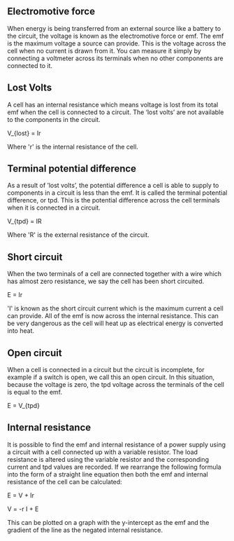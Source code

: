 ## Electromotive force
When energy is being transferred from an external source like a battery to the circuit, the voltage is known as the electromotive force or emf. The emf is the maximum voltage a source can provide. This is the voltage across the cell when no current is drawn from it. You can measure it simply by connecting a voltmeter across its terminals when no other components are connected to it.

## Lost Volts
A cell has an internal resistance which means voltage is lost from its total emf when the cell is connected to a circuit. The ‘lost volts’ are not available to the components in the circuit.

<p>V_{lost} = Ir</p>

Where 'r' is the internal resistance of the cell.

## Terminal potential difference
As a result of ’lost volts’, the potential difference a cell is able to supply to components in a circuit is less than the emf. It is called the terminal potential difference, or tpd. This is the potential difference across the cell terminals when it is connected in a circuit.

<p>V_{tpd} = IR</p>

Where 'R' is the external resistance of the circuit.

## Short circuit
When the two terminals of a cell are connected together with a wire which has almost zero resistance, we say the cell has been short circuited.

<p>E = Ir</p>

'I' is known as the short circuit current which is the maximum current a cell can provide. All of the emf is now across the internal resistance. This can be very dangerous as the cell will heat up as electrical energy is converted into heat.

## Open circuit
When a cell is connected in a circuit but the circuit is incomplete, for example if a switch is open, we call this an open circuit. In this situation, because the voltage is zero, the tpd voltage across the terminals of the cell is equal to the emf.

<p>E = V_{tpd}</p>

## Internal resistance
It is possible to find the emf and internal resistance of a power supply using a circuit with a cell connected up with a variable resistor. The load resistance is altered using the variable resistor and the corresponding current and tpd values are recorded. If we rearrange the following formula into the form of a straight line equation then both the emf and internal resistance of the cell can be calculated:

<!--Insert circuit diagram-->

<p>E = V + Ir</p>

<p>V = -r I + E</p>

This can be plotted on a graph with the y-intercept as the emf and the gradient of the line as the negated internal resistance.
